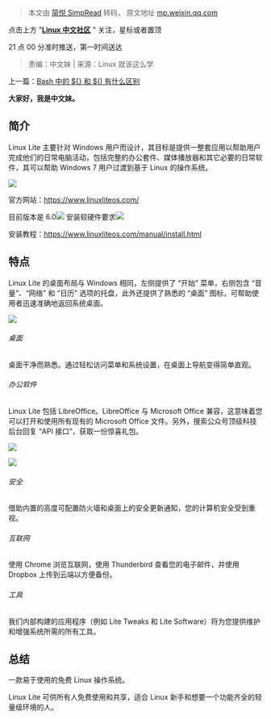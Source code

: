 > 本文由 [简悦 SimpRead](http://ksria.com/simpread/) 转码， 原文地址 [mp.weixin.qq.com](https://mp.weixin.qq.com/s?__biz=MzI4MDE1NjUxNQ==&mid=2247497347&idx=1&sn=573ba3b0ad7b13df3c010fbabe52e0c5&chksm=ebbe768fdcc9ff99d6853ad7f800e16088ebfae9dbed1358a74c9129414b737edebfd327fe69&mpshare=1&scene=1&srcid=1002UYyHSzaPTYY45zPiTX3Q&sharer_sharetime=1664717424026&sharer_shareid=8a467675e94cd5b11b6640b7770d6cc6#rd)

点击上方 "[**Linux 中文社区**](http://mp.weixin.qq.com/s?__biz=MzI4MDE1NjUxNQ==&mid=2247483657&idx=1&sn=3e0e82cdeef29d6eadcb7e68b7a7bf66&chksm=ebbd8105dcca0813d729036e77ee6cb032c1393bdd7c011d5fa90922d9ecce7790736c89e079&scene=21#wechat_redirect) " 关注，星标或者置顶

21 点 00 分准时推送，第一时间送达

> 责编：中文妹 | 来源：Linux 就该这么学

上一篇：[Bash 中的 ${} 和 $() 有什么区别](http://mp.weixin.qq.com/s?__biz=MzI4MDE1NjUxNQ==&mid=2247497321&idx=1&sn=4648c80dda1853b9c4b3fb57da49a544&chksm=ebbe7665dcc9ff73ba1cd42ac77ddeb9c1ac1582ec528f7e06d4021e7ab96c118c69d7b6490f&scene=21#wechat_redirect)

****大家好，我是中文妹。****

简介
--

Linux Lite 主要针对 Windows 用户而设计，其目标是提供一整套应用以帮助用户完成他们的日常电脑活动，包括完整的办公套件、媒体播放器和其它必要的日常软件，其可以帮助 Windows 7 用户过渡到基于 Linux 的操作系统。

![](https://mmbiz.qpic.cn/mmbiz_png/yfWUG6H1laSwWfPhYNxcHJibzPeKjgw4KoDCqnXG6C3kV3iauHuc7Ehtgg03IhgTj50V0T9mqoJBGfBiaT9Mawojw/640?wx_fmt=png&wxfrom=5&wx_lazy=1&wx_co=1)

官方网站：https://www.linuxliteos.com/

目前版本是 6.0![](https://mmbiz.qpic.cn/mmbiz_png/K0TMNq37VN1ibuVGu03DafLIuwvmBHfoLdiapD1Olv8dicQd1iaAre8tBibpwY27XBMAVMic7wj9vT6kCdzGiaLkuuMLg/640?wx_fmt=png&wxfrom=5&wx_lazy=1&wx_co=1) 安装软硬件要求![](https://mmbiz.qpic.cn/mmbiz_png/K0TMNq37VN1ibuVGu03DafLIuwvmBHfoLvYFuMH2epS9GFwDfHrSRI4FNSVdgQloOdfYSy3gRPs00dm6ictUBAkg/640?wx_fmt=png&wxfrom=5&wx_lazy=1&wx_co=1)

安装教程：https://www.linuxliteos.com/manual/install.html

特点
--

Linux Lite 的桌面布局与 Windows 相同，左侧提供了 “开始” 菜单，右侧包含 “音量”、“网络” 和 “日历” 选项的托盘，此外还提供了熟悉的 “桌面” 图标，可帮助使用者迅速准确地返回系统桌面。

![](https://mmbiz.qpic.cn/mmbiz_png/yfWUG6H1laSwWfPhYNxcHJibzPeKjgw4KHicEiaxRGqyE1SyhUyXmTicIUcjMOoCJ6wicYHU3VopM8LzBGibJqRSiaE0Q/640?wx_fmt=png&wxfrom=5&wx_lazy=1&wx_co=1)

###### 桌面

桌面干净而熟悉。通过轻松访问菜单和系统设置，在桌面上导航变得简单直观。

###### 办公软件

Linux Lite 包括 LibreOffice。LibreOffice 与 Microsoft Office 兼容，这意味着您可以打开和使用所有现有的 Microsoft Office 文件。另外，搜索公众号顶级科技后台回复 “API 接口”，获取一份惊喜礼包。

![](https://mmbiz.qpic.cn/mmbiz_png/K0TMNq37VN1ibuVGu03DafLIuwvmBHfoLENZwEmAyFyKA42eI1CGjI6nLWTQIOib5M7kvvQreXwCPVeSlmbFv98w/640?wx_fmt=png&wxfrom=5&wx_lazy=1&wx_co=1)

![](https://mmbiz.qpic.cn/mmbiz_png/K0TMNq37VN1ibuVGu03DafLIuwvmBHfoLhc0GAAa5fcqIDEYlSvx870HE6ZZJbc3g1hhFhK0D3C02mvMzasu09w/640?wx_fmt=png&wxfrom=5&wx_lazy=1&wx_co=1)

###### 安全

借助内置的高度可配置防火墙和桌面上的安全更新通知，您的计算机安全受到重视。

###### 互联网

使用 Chrome 浏览互联网，使用 Thunderbird 查看您的电子邮件，并使用 Dropbox 上传到云端以方便备份。

###### 工具

我们内部构建的应用程序（例如 Lite Tweaks 和 Lite Software）将为您提供维护和增强系统所需的所有工具。

总结
--

一款易于使用的免费 Linux 操作系统。

Linux Lite 可供所有人免费使用和共享，适合 Linux 新手和想要一个功能齐全的轻量级环境的人。